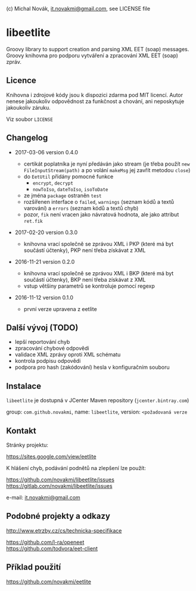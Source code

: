 (c) Michal Novák, it.novakmi@gmail.com, see LICENSE file

# libeetlite
 
Groovy library to support creation and parsing  XML EET (soap) messages.
Groovy knihovna pro podporu vytváření a zpracování XML EET (soap) zpráv.

## Licence

Knihovna i zdrojové kódy jsou k dispozici zdarma pod MIT licencí. 
Autor nenese jakoukoliv odpovědnost za funkčnost a chování, ani neposkytuje jakoukoliv záruku.

Viz soubor `LICENSE`

## Changelog

* 2017-03-06 version 0.4.0
  * certikát poplatníka je nyní předáván jako stream (je třeba použít `new FileInputStream(path)` a po volání
   `makeMsg` jej zavřít metodou `close`)
  * do `EetUtil` přidány pomocné funkce
    * `encrypt`, `decrypt`
    * `nowToIso`, `dateToIso`, `isoToDate`
  * ze jména `package` ostraněn `test`
  * rozšířenen interface o `failed`, `warnings` (seznam kódů a textů varování) a `errors` (seznam kódů a textů chyb)
  * pozor, `fik` není vracen jako návratová hodnota, ale jako attribut `ret.fik`   

* 2017-02-20 version 0.3.0
   * knihovna vrací společně se zprávou XML i PKP (které má byt součástí  účtenky), PKP není třeba získávat z XML

* 2016-11-21 version 0.2.0
    * knihovna vrací společně se zprávou XML i BKP (které má byt součástí  účtenky), BKP není třeba získávat z XML
    * vstup většiny parametrů se kontroluje pomocí regexp   

* 2016-11-12 version 0.1.0
    * první verze upravena z eetlite
     
## Další vývoj (TODO)     

* lepší reportování chyb
* zpracování chybové odpovědi
* validace XML zprávy oproti XML schématu
* kontrola podpisu odpovědi
* podpora pro hash (zakódování) hesla v konfiguračním souboru

## Instalace

`libeetlite` je dostupná v JCenter Maven repository (`jcenter.bintray.com`)

group: `com.github.novakmi`, name: `libeetlite`, version: `<požadovaná verze`

## Kontakt

Stránky projektu:

https://sites.google.com/view/eetlite

K hlášení chyb, podávání podnětů na zlepšení lze použít:  

https://github.com/novakmi/libeetlite/issues  
https://gitlab.com/novakmi/libeetlite/issues
  
e-mail: it.novakmi@gmail.com

## Podobné projekty a odkazy

http://www.etrzby.cz/cs/technicka-specifikace  

https://github.com/l-ra/openeet    
https://github.com/todvora/eet-client  

## Příklad použití

https://github.com/novakmi/eetlite  
